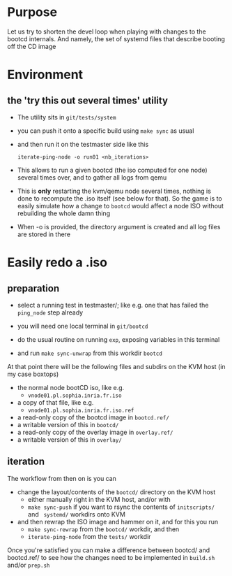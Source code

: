 # Purpose
Let us try to shorten the devel loop when playing with changes to the bootcd internals.
And namely, the set of systemd files that describe booting off the CD image


# Environment

## the 'try this out several times' utility

* The utility sits in `git/tests/system`  

* you can push it onto a specific build using `make sync` as usual

* and then run it on the testmaster side like this

  `iterate-ping-node -o run01 <nb_iterations>`

* This allows to run a given bootcd (the iso computed for one node) several times over, and to gather all logs from qemu
* This is **only** restarting the kvm/qemu node several times, nothing is done to recompute the .iso itself (see below for that). So the game is to easily simulate how a change to `bootcd` would affect a node ISO without rebuilding the whole damn thing
* When -o is provided, the directory argument is created and all log files are stored in there

# Easily redo a .iso

## preparation

* select a running test in testmaster/; like e.g. one that has failed the `ping_node` step already

* you will need one local terminal in `git/bootcd`

* do the usual routine on running `exp`, exposing variables in this terminal

* and run `make sync-unwrap` from this workdir `bootcd`

At that point there will be the following files and subdirs on the KVM host (in my case boxtops)

* the normal node bootCD iso, like e.g. 
  * `vnode01.pl.sophia.inria.fr.iso` 
* a copy of that file, like e.g. 
  * `vnode01.pl.sophia.inria.fr.iso.ref` 
* a read-only copy of the bootcd image in `bootcd.ref/`
* a writable version of this in `bootcd/`
* a read-only copy of the overlay image in `overlay.ref/`
* a writable version of this in `overlay/`

## iteration

The workflow from then on is you can

* change the layout/contents of the `bootcd/` directory on the KVM host
  * either manually right in the KVM host, and/or with
  * `make sync-push` if you want to rsync the contents of `initscripts/` and ` systemd/` workdirs onto KVM 
* and then rewrap the ISO image and hammer on it, and for this you run
  * `make sync-rewrap` from the `bootcd/` workdir, and then
  * `iterate-ping-node` from the `tests/` workdir

Once you're satisfied you can make a difference between bootcd/ and bootcd.ref/ to see how the changes need to be implemented in `build.sh` and/or `prep.sh`
